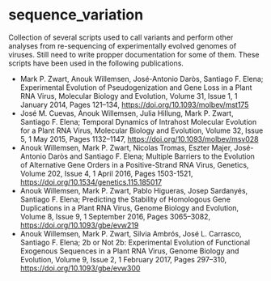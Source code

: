 # sequence_variation
Collection of several scripts used to call variants and perform other analyses from re-sequencing of experimentally evolved genomes of viruses. Still need to write propper documentation for some of them. These scripts have been used in the following publications.

* Mark P. Zwart, Anouk Willemsen, José-Antonio Daròs, Santiago F. Elena; Experimental Evolution of Pseudogenization and Gene Loss in a Plant RNA Virus, Molecular Biology and Evolution, Volume 31, Issue 1, 1 January 2014, Pages 121–134, https://doi.org/10.1093/molbev/mst175
* José M. Cuevas, Anouk Willemsen, Julia Hillung, Mark P. Zwart, Santiago F. Elena; Temporal Dynamics of Intrahost Molecular Evolution for a Plant RNA Virus, Molecular Biology and Evolution, Volume 32, Issue 5, 1 May 2015, Pages 1132–1147, https://doi.org/10.1093/molbev/msv028
* Anouk Willemsen, Mark P. Zwart, Nicolas Tromas, Eszter Majer, José-Antonio Daròs and Santiago F. Elena; Multiple Barriers to the Evolution of Alternative Gene Orders in a Positive-Strand RNA Virus, Genetics, Volume 202, Issue 4, 1 April 2016, Pages 1503-1521, https://doi.org/10.1534/genetics.115.185017
* Anouk Willemsen, Mark P. Zwart, Pablo Higueras, Josep Sardanyés, Santiago F. Elena; Predicting the Stability of Homologous Gene Duplications in a Plant RNA Virus, Genome Biology and Evolution, Volume 8, Issue 9, 1 September 2016, Pages 3065–3082, https://doi.org/10.1093/gbe/evw219
* Anouk Willemsen, Mark P. Zwart, Silvia Ambrós, José L. Carrasco, Santiago F. Elena; 2b or Not 2b: Experimental Evolution of Functional Exogenous Sequences in a Plant RNA Virus, Genome Biology and Evolution, Volume 9, Issue 2, 1 February 2017, Pages 297–310, https://doi.org/10.1093/gbe/evw300
